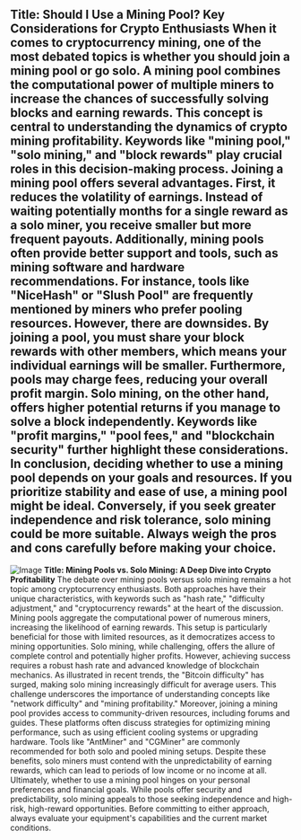 **Title: Should I Use a Mining Pool? Key Considerations for Crypto Enthusiasts**
When it comes to cryptocurrency mining, one of the most debated topics is whether you should join a mining pool or go solo. A mining pool combines the computational power of multiple miners to increase the chances of successfully solving blocks and earning rewards. This concept is central to understanding the dynamics of crypto mining profitability. Keywords like "mining pool," "solo mining," and "block rewards" play crucial roles in this decision-making process.
Joining a mining pool offers several advantages. First, it reduces the volatility of earnings. Instead of waiting potentially months for a single reward as a solo miner, you receive smaller but more frequent payouts. Additionally, mining pools often provide better support and tools, such as mining software and hardware recommendations. For instance, tools like "NiceHash" or "Slush Pool" are frequently mentioned by miners who prefer pooling resources.
However, there are downsides. By joining a pool, you must share your block rewards with other members, which means your individual earnings will be smaller. Furthermore, pools may charge fees, reducing your overall profit margin. Solo mining, on the other hand, offers higher potential returns if you manage to solve a block independently. Keywords like "profit margins," "pool fees," and "blockchain security" further highlight these considerations.
In conclusion, deciding whether to use a mining pool depends on your goals and resources. If you prioritize stability and ease of use, a mining pool might be ideal. Conversely, if you seek greater independence and risk tolerance, solo mining could be more suitable. Always weigh the pros and cons carefully before making your choice.
---

![Image](https://github.com/user-attachments/assets/d7419ec9-dc67-403f-bf28-8faea5f1f74f)
**Title: Mining Pools vs. Solo Mining: A Deep Dive into Crypto Profitability**
The debate over mining pools versus solo mining remains a hot topic among cryptocurrency enthusiasts. Both approaches have their unique characteristics, with keywords such as "hash rate," "difficulty adjustment," and "cryptocurrency rewards" at the heart of the discussion. Mining pools aggregate the computational power of numerous miners, increasing the likelihood of earning rewards. This setup is particularly beneficial for those with limited resources, as it democratizes access to mining opportunities.
Solo mining, while challenging, offers the allure of complete control and potentially higher profits. However, achieving success requires a robust hash rate and advanced knowledge of blockchain mechanics. As illustrated in recent trends, the "Bitcoin difficulty" has surged, making solo mining increasingly difficult for average users. This challenge underscores the importance of understanding concepts like "network difficulty" and "mining profitability."
Moreover, joining a mining pool provides access to community-driven resources, including forums and guides. These platforms often discuss strategies for optimizing mining performance, such as using efficient cooling systems or upgrading hardware. Tools like "AntMiner" and "CGMiner" are commonly recommended for both solo and pooled mining setups. Despite these benefits, solo miners must contend with the unpredictability of earning rewards, which can lead to periods of low income or no income at all.
Ultimately, whether to use a mining pool hinges on your personal preferences and financial goals. While pools offer security and predictability, solo mining appeals to those seeking independence and high-risk, high-reward opportunities. Before committing to either approach, always evaluate your equipment's capabilities and the current market conditions.
